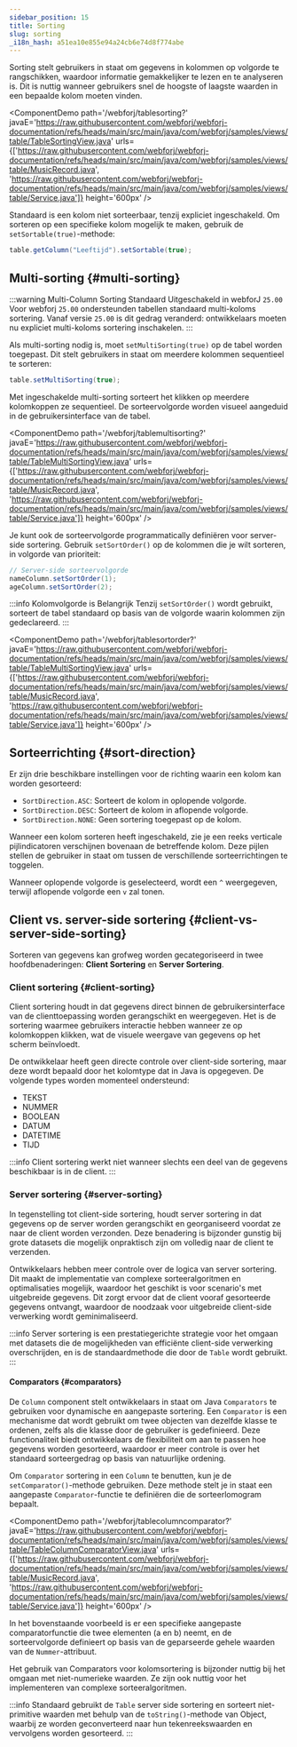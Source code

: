 ```yaml
---
sidebar_position: 15
title: Sorting
slug: sorting
_i18n_hash: a51ea10e855e94a24cb6e74d8f774abe
---
```

Sorting stelt gebruikers in staat om gegevens in kolommen op volgorde te rangschikken, waardoor informatie gemakkelijker te lezen en te analyseren is. Dit is nuttig wanneer gebruikers snel de hoogste of laagste waarden in een bepaalde kolom moeten vinden.

<ComponentDemo 
path='/webforj/tablesorting?' 
javaE='https://raw.githubusercontent.com/webforj/webforj-documentation/refs/heads/main/src/main/java/com/webforj/samples/views/table/TableSortingView.java'
urls={['https://raw.githubusercontent.com/webforj/webforj-documentation/refs/heads/main/src/main/java/com/webforj/samples/views/table/MusicRecord.java', 
'https://raw.githubusercontent.com/webforj/webforj-documentation/refs/heads/main/src/main/java/com/webforj/samples/views/table/Service.java']}
height='600px'
/>

Standaard is een kolom niet sorteerbaar, tenzij expliciet ingeschakeld. Om sorteren op een specifieke kolom mogelijk te maken, gebruik de `setSortable(true)`-methode:

```java 
table.getColumn("Leeftijd").setSortable(true);
```

## Multi-sorting {#multi-sorting}

:::warning Multi-Column Sorting Standaard Uitgeschakeld in webforJ `25.00`
Voor webforj `25.00` ondersteunden tabellen standaard multi-koloms sortering. Vanaf versie `25.00` is dit gedrag veranderd: ontwikkelaars moeten nu expliciet multi-koloms sortering inschakelen.
:::

Als multi-sorting nodig is, moet `setMultiSorting(true)` op de tabel worden toegepast. Dit stelt gebruikers in staat om meerdere kolommen sequentieel te sorteren:

```java
table.setMultiSorting(true);
```

Met ingeschakelde multi-sorting sorteert het klikken op meerdere kolomkoppen ze sequentieel. De sorteervolgorde worden visueel aangeduid in de gebruikersinterface van de tabel.

<ComponentDemo 
path='/webforj/tablemultisorting?' 
javaE='https://raw.githubusercontent.com/webforj/webforj-documentation/refs/heads/main/src/main/java/com/webforj/samples/views/table/TableMultiSortingView.java'
urls={['https://raw.githubusercontent.com/webforj/webforj-documentation/refs/heads/main/src/main/java/com/webforj/samples/views/table/MusicRecord.java', 
'https://raw.githubusercontent.com/webforj/webforj-documentation/refs/heads/main/src/main/java/com/webforj/samples/views/table/Service.java']}
height='600px'
/>

Je kunt ook de sorteervolgorde programmatically definiëren voor server-side sortering. Gebruik `setSortOrder()` op de kolommen die je wilt sorteren, in volgorde van prioriteit:

```java
// Server-side sorteervolgorde
nameColumn.setSortOrder(1);
ageColumn.setSortOrder(2);
```

:::info Kolomvolgorde is Belangrijk
Tenzij `setSortOrder()` wordt gebruikt, sorteert de tabel standaard op basis van de volgorde waarin kolommen zijn gedeclareerd.
:::

<ComponentDemo 
path='/webforj/tablesortorder?' 
javaE='https://raw.githubusercontent.com/webforj/webforj-documentation/refs/heads/main/src/main/java/com/webforj/samples/views/table/TableMultiSortingView.java'
urls={['https://raw.githubusercontent.com/webforj/webforj-documentation/refs/heads/main/src/main/java/com/webforj/samples/views/table/MusicRecord.java', 
'https://raw.githubusercontent.com/webforj/webforj-documentation/refs/heads/main/src/main/java/com/webforj/samples/views/table/Service.java']}
height='600px'
/>

## Sorteerrichting {#sort-direction}

Er zijn drie beschikbare instellingen voor de richting waarin een kolom kan worden gesorteerd:

- `SortDirection.ASC`: Sorteert de kolom in oplopende volgorde.
- `SortDirection.DESC`: Sorteert de kolom in aflopende volgorde.
- `SortDirection.NONE`: Geen sortering toegepast op de kolom.

Wanneer een kolom sorteren heeft ingeschakeld, zie je een reeks verticale pijlindicatoren verschijnen bovenaan de betreffende kolom. Deze pijlen stellen de gebruiker in staat om tussen de verschillende sorteerrichtingen te toggelen.

Wanneer oplopende volgorde is geselecteerd, wordt een `^` weergegeven, terwijl aflopende volgorde een `v` zal tonen.


## Client vs. server-side sortering {#client-vs-server-side-sorting}

Sorteren van gegevens kan grofweg worden gecategoriseerd in twee hoofdbenaderingen: **Client Sortering** en **Server Sortering**.

### Client sortering {#client-sorting}

Client sortering houdt in dat gegevens direct binnen de gebruikersinterface van de clienttoepassing worden gerangschikt en weergegeven. Het is de sortering waarmee gebruikers interactie hebben wanneer ze op kolomkoppen klikken, wat de visuele weergave van gegevens op het scherm beïnvloedt.

De ontwikkelaar heeft geen directe controle over client-side sortering, maar deze wordt bepaald door het kolomtype dat in Java is opgegeven. De volgende types worden momenteel ondersteund:

- TEKST
- NUMMER
- BOOLEAN
- DATUM
- DATETIME
- TIJD

:::info
Client sortering werkt niet wanneer slechts een deel van de gegevens beschikbaar is in de client.
:::

### Server sortering {#server-sorting}

In tegenstelling tot client-side sortering, houdt server sortering in dat gegevens op de server worden gerangschikt en georganiseerd voordat ze naar de client worden verzonden. Deze benadering is bijzonder gunstig bij grote datasets die mogelijk onpraktisch zijn om volledig naar de client te verzenden.

Ontwikkelaars hebben meer controle over de logica van server sortering. Dit maakt de implementatie van complexe sorteeralgoritmen en optimalisaties mogelijk, waardoor het geschikt is voor scenario's met uitgebreide gegevens. Dit zorgt ervoor dat de client vooraf gesorteerde gegevens ontvangt, waardoor de noodzaak voor uitgebreide client-side verwerking wordt geminimaliseerd.

:::info
Server sortering is een prestatiegerichte strategie voor het omgaan met datasets die de mogelijkheden van efficiënte client-side verwerking overschrijden, en is de standaardmethode die door de `Table` wordt gebruikt.
:::

#### Comparators {#comparators}

De `Column` component stelt ontwikkelaars in staat om Java `Comparators` te gebruiken voor dynamische en aangepaste sortering. Een `Comparator` is een mechanisme dat wordt gebruikt om twee objecten van dezelfde klasse te ordenen, zelfs als die klasse door de gebruiker is gedefinieerd. Deze functionaliteit biedt ontwikkelaars de flexibiliteit om aan te passen hoe gegevens worden gesorteerd, waardoor er meer controle is over het standaard sorteergedrag op basis van natuurlijke ordening.

Om `Comparator` sortering in een `Column` te benutten, kun je de `setComparator()`-methode gebruiken. Deze methode stelt je in staat een aangepaste `Comparator`-functie te definiëren die de sorteerlomogram bepaalt.

<ComponentDemo 
path='/webforj/tablecolumncomparator?' 
javaE='https://raw.githubusercontent.com/webforj/webforj-documentation/refs/heads/main/src/main/java/com/webforj/samples/views/table/TableColumnComparatorView.java'
urls={['https://raw.githubusercontent.com/webforj/webforj-documentation/refs/heads/main/src/main/java/com/webforj/samples/views/table/MusicRecord.java', 
'https://raw.githubusercontent.com/webforj/webforj-documentation/refs/heads/main/src/main/java/com/webforj/samples/views/table/Service.java']}
height='600px'
/>

In het bovenstaande voorbeeld is er een specifieke aangepaste comparatorfunctie die twee elementen (a en b) neemt, en de sorteervolgorde definieert op basis van de geparseerde gehele waarden van de `Nummer`-attribuut.

Het gebruik van Comparators voor kolomsortering is bijzonder nuttig bij het omgaan met niet-numerieke waarden. Ze zijn ook nuttig voor het implementeren van complexe sorteeralgoritmen.

:::info
Standaard gebruikt de `Table` server side sortering en sorteert niet-primitive waarden met behulp van de `toString()`-methode van Object, waarbij ze worden geconverteerd naar hun tekenreekswaarden en vervolgens worden gesorteerd.
:::
